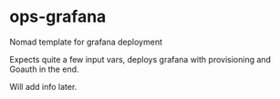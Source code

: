 # ops-grafana

Nomad template for grafana deployment

Expects quite a few input vars, deploys grafana with provisioning and Goauth in the end.

Will add info later.
